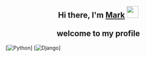 <h2 align="center">
  Hi there, I'm <a href="">Mark</a>
  <img src="https://github.com/blackcater/blackcater/raw/main/images/Hi.gif" height="32"/>
  <br><br>
  welcome to my profile
</h2>

[![Python](https://img.shields.io/badge/python-3670A0?style=for-the-badge&logo=python&logoColor=ffdd54)]
[![Django](https://img.shields.io/badge/django-%23092E20.svg?style=for-the-badge&logo=django&logoColor=white)]
<h2></h2>





<!--
### Hi there 👋
<!--
**h1kudz/h1kudz** is a ✨ _special_ ✨ repository because its `README.md` (this file) appears on your GitHub profile.

Here are some ideas to get you started:

- 🔭 I’m currently working on ...
- 🌱 I’m currently learning ...
- 👯 I’m looking to collaborate on ...
- 🤔 I’m looking for help with ...
- 💬 Ask me about ...
- 📫 How to reach me: ...
- 😄 Pronouns: ...
- ⚡ Fun fact: ...
-->
